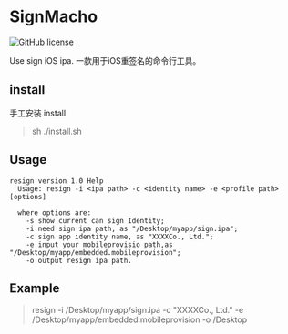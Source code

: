 # SignMacho
[![GitHub license](https://img.shields.io/badge/license-MIT-lightgrey.svg)](https://github.com/CoderForCS/signMacho/blob/master/README.md)

  Use sign iOS ipa. 一款用于iOS重签名的命令行工具。  


## install
  手工安装  install
>   sh ./install.sh

## Usage

    resign version 1.0 Help
      Usage: resign -i <ipa path> -c <identity name> -e <profile path> [options]
      
      where options are:
        -s show current can sign Identity;
        -i need sign ipa path, as "/Desktop/myapp/sign.ipa";
        -c sign app identity name, as "XXXXCo., Ltd.";
        -e input your mobileprovisio path,as "/Desktop/myapp/embedded.mobileprovision";
        -o output resign ipa path.

## Example
> resign -i /Desktop/myapp/sign.ipa -c "XXXXCo., Ltd." -e /Desktop/myapp/embedded.mobileprovision -o /Desktop
